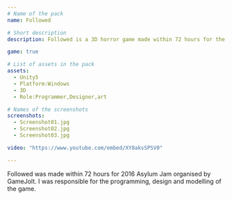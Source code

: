 ```yaml
---
# Name of the pack
name: Followed

# Short description
description: Followed is a 3D horror game made within 72 hours for the 2016 Asylum Jam

game: true

# List of assets in the pack
assets:
  - Unity5
  - Platform:Windows
  - 3D
  - Role:Programmer,Designer,art

# Names of the screenshots
screenshots:
  - Screenshot01.jpg
  - Screenshot02.jpg
  - Screenshot03.jpg

video: "https://www.youtube.com/embed/XY8aksSPSV0"

---
```


Followed was made within 72 hours for 2016 Asylum Jam organised by GameJolt. I was responsible for the programming, design and modelling of the game.
